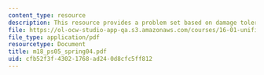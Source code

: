 ```yaml
---
content_type: resource
description: This resource provides a problem set based on damage tolerance requirements.
file: https://ol-ocw-studio-app-qa.s3.amazonaws.com/courses/16-01-unified-engineering-i-ii-iii-iv-fall-2005-spring-2006/cfb52f3f43021768ad240d8cfc5ff812_m18_ps05_spring04.pdf
file_type: application/pdf
resourcetype: Document
title: m18_ps05_spring04.pdf
uid: cfb52f3f-4302-1768-ad24-0d8cfc5ff812
---
```


